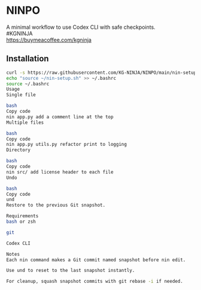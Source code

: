 # NINPO
A minimal workflow to use Codex CLI with safe checkpoints.  
#KGNINJA  
https://buymeacoffee.com/kgninja  

## Installation

```bash
curl -s https://raw.githubusercontent.com/KG-NINJA/NINPO/main/nin-setup.sh -o ~/nin-setup.sh
echo "source ~/nin-setup.sh" >> ~/.bashrc
source ~/.bashrc
Usage
Single file

bash
Copy code
nin app.py add a comment line at the top
Multiple files

bash
Copy code
nin app.py utils.py refactor print to logging
Directory

bash
Copy code
nin src/ add license header to each file
Undo

bash
Copy code
und
Restore to the previous Git snapshot.

Requirements
bash or zsh

git

Codex CLI

Notes
Each nin command makes a Git commit named snapshot before nin edit.

Use und to reset to the last snapshot instantly.

For cleanup, squash snapshot commits with git rebase -i if needed.
